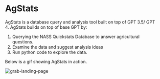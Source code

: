 # AgStats

AgStats is a database query and analysis tool built on top of GPT 3.5/ GPT 4. AgStats builds on top of base GPT by:

1. Querying the NASS Quickstats Database to answer agricultural questions.
2. Examine the data and suggest analysis ideas
3. Run python code to explore the data.

Below is a gif showing AgStats in action.

![grab-landing-page](https://github.com/JackOgozaly/AgStats/blob/main/Examples/agstats_demo_091723.gif?raw=true)

